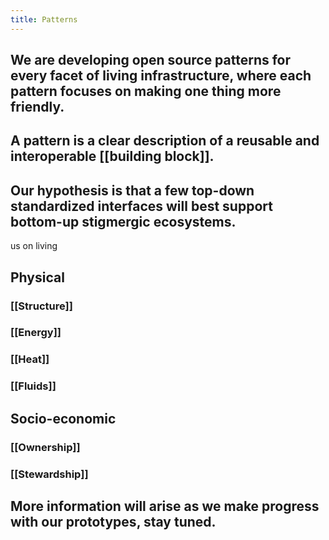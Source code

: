 ```yaml
---
title: Patterns
---
```


## We are developing open source patterns for every facet of living infrastructure, where each pattern focuses on making one thing more friendly.
## A pattern is a clear description of a reusable and interoperable [[building block]].
## Our hypothesis is that a few top-down standardized interfaces will best support bottom-up stigmergic ecosystems.
us on living
## Physical
### [[Structure]]
### [[Energy]]
### [[Heat]]
### [[Fluids]]
## Socio-economic
### [[Ownership]]
### [[Stewardship]]
## More information will arise as we make progress with our prototypes, stay tuned.
